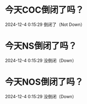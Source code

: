 # 今天COC倒闭了吗？

2024-12-4 0:15:29 倒闭了（Not Down）

# 今天NS倒闭了吗？

2024-12-4 0:15:29 没倒闭（Down）

# 今天NOS倒闭了吗？

2024-12-4 0:15:29 没倒闭（Down）

